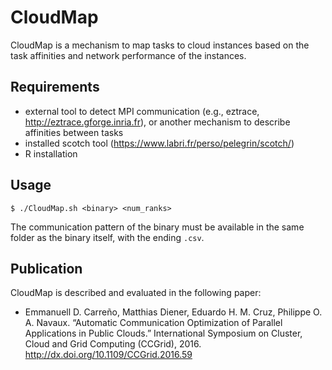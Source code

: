 # CloudMap

CloudMap is a mechanism to map tasks to cloud instances based on the task affinities and network performance of the instances.

## Requirements

* external tool to detect MPI communication (e.g., eztrace, http://eztrace.gforge.inria.fr), or another mechanism to describe affinities between tasks
* installed scotch tool (https://www.labri.fr/perso/pelegrin/scotch/)
* R installation

## Usage

    $ ./CloudMap.sh <binary> <num_ranks>
    
The communication pattern of the binary must be available in the same folder as the binary itself, with the ending ```.csv```.

## Publication

CloudMap is described and evaluated in the following paper:

- Emmanuell D. Carreño, Matthias Diener, Eduardo H. M. Cruz, Philippe O. A. Navaux. “Automatic Communication Optimization of Parallel Applications in Public Clouds.” International Symposium on Cluster, Cloud and Grid Computing (CCGrid), 2016.  http://dx.doi.org/10.1109/CCGrid.2016.59
